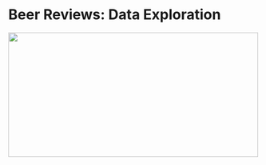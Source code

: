 # Beer Reviews: Data Exploration

<img src = "https://media.giphy.com/media/nDMyoNRkCesJdZAuuL/giphy.gif" width = "500" height = "250"/>
